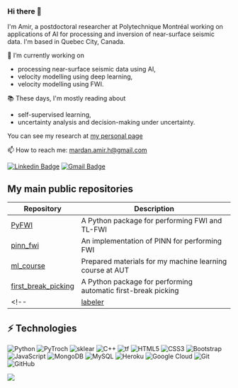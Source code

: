 ### Hi there 👋
I'm Amir, a postdoctoral researcher at Polytechnique Montréal working on applications of AI for processing and inversion of near-surface seismic data. I'm based in Quebec City, Canada.

🔭 I’m currently working on
- processing near-surface seismic data using AI,
- velocity modelling using deep learning,
- velocity modelling using FWI.

📚 These days, I'm mostly reading about
- self-supervised learning,
- uncertainty analysis and decision-making under uncertainty.

You can see my research at [my personal page](https://amirmardan.github.io/#research)

📫 How to reach me: mardan.amir.h@gmail.com

[![Linkedin Badge](https://img.shields.io/badge/LinkedIn-0077B5?style=for-the-badge&logo=linkedin&logoColor=white&link=https://www.linkedin.com/in/amirmardan/)](https://www.linkedin.com/in/amirmardan/)
[![Gmail Badge](https://img.shields.io/badge/Gmail-D14836?style=for-the-badge&logo=gmail&logoColor=white)](mailto:mardan.amir.h@gmail.com)

## My main public repositories
|                 Repository                      |           Description                           |
|   ----------------------                        |   ----------------------------------            |
| [PyFWI](https://github.com/AmirMardan/PyFWI)    | A Python package for performing FWI and TL-FWI  |
| [pinn_fwi](https://github.com/AmirMardan/pinn_fwi) | An implementation of PINN for performing FWI    |
| [ml_course](https://github.com/AmirMardan/ml_course) | Prepared materials for my machine learning course at AUT  |
|[first_break_picking](https://github.com/geo-stack/first_break_picking) | A Python package for performing automatic first-break picking|
<!-- | [labeler](https://github.com/AmirMardan/labeler) | A basic package for labeling photos for segmentation  | -->




## ⚡ Technologies
![Python](https://img.shields.io/badge/Python-FFD43B?style=for-the-badge&logo=python&logoColor=blue)
![PyTroch](https://img.shields.io/badge/PyTorch-EE4C2C?style=for-the-badge&logo=PyTorch&logoColor=white)
![sklear](https://img.shields.io/badge/scikit_learn-F7931E?style=for-the-badge&logo=scikit-learn&logoColor=white)
![C++](https://img.shields.io/badge/C%2B%2B-00599C?style=for-the-badge&logo=c%2B%2B&logoColor=white)
![tf](https://img.shields.io/badge/TensorFlow-FF6F00?style=for-the-badge&logo=TensorFlow&logoColor=white)
![HTML5](https://img.shields.io/badge/HTML5-E34F26?style=for-the-badge&logo=html5&logoColor=white)
![CSS3](https://img.shields.io/badge/CSS3-1572B6?style=for-the-badge&logo=css3&logoColor=white)
![Bootstrap](https://img.shields.io/badge/Bootstrap-563D7C?style=for-the-badge&logo=bootstrap&logoColor=white)
![JavaScript](https://img.shields.io/badge/JavaScript-323330?style=for-the-badge&logo=javascript&logoColor=F7DF1E)
![MongoDB](https://img.shields.io/badge/MongoDB-4EA94B?style=for-the-badge&logo=mongodb&logoColor=white)
![MySQL](https://img.shields.io/badge/MySQL-005C84?style=for-the-badge&logo=mysql&logoColor=white)
![Heroku](https://img.shields.io/badge/Heroku-430098?style=for-the-badge&logo=heroku&logoColor=white)
![Google Cloud](https://img.shields.io/badge/Google_Cloud-4285F4?style=for-the-badge&logo=google-cloud&logoColor=white)
![Git](https://img.shields.io/badge/GIT-E44C30?style=for-the-badge&logo=git&logoColor=white)
![GitHub](https://img.shields.io/badge/GitHub-100000?style=for-the-badge&logo=github&logoColor=white)
<!--
## ⚡ GitHub Stats

<a href="https://amirmardan.github.io/" target="_blank"><img align="left" src="https://github-readme-stats.vercel.app/api?username=AmirMardan&show_icons=true&count_private=true&theme=gruvbox" /></a>
<a href="https://amirmardan.github.io/" target="_blank"><img src="https://github-readme-stats.vercel.app/api/top-langs/?username=AmirMardan&hide=jupyter%20notebook&layout=compact&count_private=true&theme=gruvbox"/></a>

<br>
<hr>
<br>
<a href="https://pyfwi.readthedocs.io/en/latest/" target="_blank"><img align="center" src="https://github-readme-stats.vercel.app/api/pin/?username=AmirMardan&repo=PyFWI&theme=gruvbox"></a>
<a href="https://amirmardan.github.io/ml_course/" target="_blank"><img align="center" src="https://github-readme-stats.vercel.app/api/pin/?username=AmirMardan&repo=ml_course&theme=gruvbox"></a>

<br><br>
-->
<img src="https://visitor-badge.laobi.icu/badge?page_id=amir_unique12.mardan_unique12"/>

<!--
badges https://github.com/alexandresanlim/Badges4-README.md-Profile

<br>
<hr>
<br>

<a href="https://amirmardan.github.io/" target="_blank"><img align="center" src="https://github-readme-streak-stats.herokuapp.com?user=AmirMardan&theme=gruvbox"></a>
<a href="https://amirmardan.github.io/" target="_blank"><img align="center" src="https://github-readme-stats.vercel.app/api/wakatime?username=AmirMardan&theme=darcula"></a>
